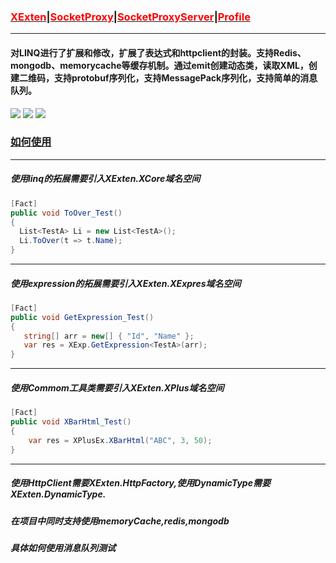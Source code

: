 ### [<font color=red>XExten</font>](https://github.com/EmilyEdna/XExten/blob/master/README.md)|[<font color=red>SocketProxy</font>](https://github.com/EmilyEdna/XExten/blob/master/SocketProxyREADME.md)|[<font color=red>SocketProxyServer</font>](https://github.com/EmilyEdna/XExten/blob/master/SocketProxyServerREADME.md)|[<font color=red>Profile</font>](https://github.com/EmilyEdna/XExten/blob/master/TraceDiagnosticREADME.md)
--------------
#### 对LINQ进行了扩展和修改，扩展了表达式和httpclient的封装。支持Redis、mongodb、memorycache等缓存机制。通过emit创建动态类，读取XML，创建二维码，支持protobuf序列化，支持MessagePack序列化，支持简单的消息队列。
[![](https://img.shields.io/badge/build-success-brightgreen.svg)](https://github.com/EmilyEdna/XExten)
[![](https://img.shields.io/badge/nuget-v2.2.4.1-blue.svg)](https://www.nuget.org/packages/XExten/2.2.4.1)
![](https://img.shields.io/badge/Download-3.5K-brightgreen)
### [如何使用](https://github.com/EmilyEdna/XExten/wiki) 
--------------
##### 使用linq的拓展需要引入XExten.XCore域名空间
``` c#
[Fact]
public void ToOver_Test()
{
  List<TestA> Li = new List<TestA>();
  Li.ToOver(t => t.Name);
}
```
--------------
##### 使用expression的拓展需要引入XExten.XExpres域名空间
```c#
[Fact]
public void GetExpression_Test()
{
   string[] arr = new[] { "Id", "Name" };
   var res = XExp.GetExpression<TestA>(arr);
}
```
--------------
##### 使用Commom工具类需要引入XExten.XPlus域名空间
```c#
[Fact]
public void XBarHtml_Test()
{
    var res = XPlusEx.XBarHtml("ABC", 3, 50);
}
```
--------------
##### 使用HttpClient需要XExten.HttpFactory,使用DynamicType需要XExten.DynamicType.
##### 在项目中同时支持使用memoryCache,redis,mongodb
##### 具体如何使用消息队列测试
